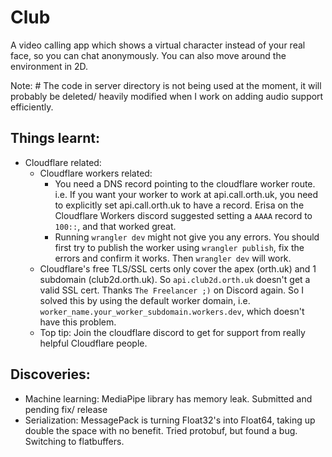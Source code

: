 # Club

A video calling app which shows a virtual character instead of your real face, so you can chat anonymously. You can also move around the environment in 2D.

Note: # The code in server directory is not being used at the moment, it will probably be deleted/ heavily modified when I work on adding audio support efficiently.

## Things learnt:

- Cloudflare related:
  - Cloudflare workers related:
    - You need a DNS record pointing to the cloudflare worker route. i.e. If you want your worker to work at api.call.orth.uk, you need to explicitly set api.call.orth.uk to have a record. Erisa on the Cloudflare Workers discord suggested setting a `AAAA` record to `100::`, and that worked great.
    - Running `wrangler dev` might not give you any errors. You should first try to publish the worker using `wrangler publish`, fix the errors and confirm it works. Then `wrangler dev` will work.
  - Cloudflare's free TLS/SSL certs only cover the apex (orth.uk) and 1 subdomain (club2d.orth.uk). So `api.club2d.orth.uk` doesn't get a valid SSL cert. Thanks `The Freelancer ;)` on Discord again. So I solved this by using the default worker domain, i.e. `worker_name.your_worker_subdomain.workers.dev`, which doesn't have this problem.
  - Top tip: Join the cloudflare discord to get for support from really helpful Cloudflare people.

## Discoveries:

- Machine learning: MediaPipe library has memory leak. Submitted and pending fix/ release
- Serialization: MessagePack is turning Float32's into Float64, taking up double the space with no benefit. Tried protobuf, but found a bug. Switching to flatbuffers.
